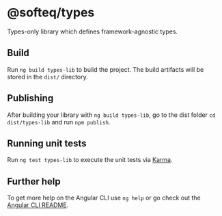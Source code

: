 # @softeq/types

Types-only library which defines framework-agnostic types.

## Build

Run `ng build types-lib` to build the project. The build artifacts will be stored in the `dist/` directory.

## Publishing

After building your library with `ng build types-lib`, go to the dist folder `cd dist/types-lib` and run `npm publish`.

## Running unit tests

Run `ng test types-lib` to execute the unit tests via [Karma](https://karma-runner.github.io).

## Further help

To get more help on the Angular CLI use `ng help` or go check out the [Angular CLI README](https://github.com/angular/angular-cli/blob/master/README.md).
